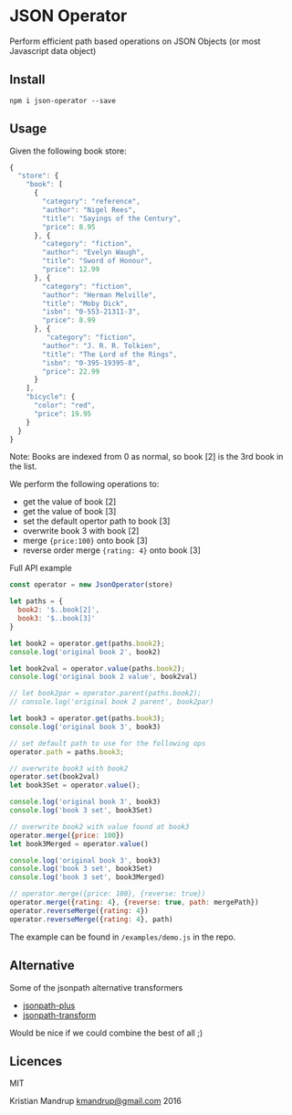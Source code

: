 # JSON Operator

Perform efficient path based operations on JSON Objects (or most Javascript data object)

## Install

`npm i json-operator --save`

## Usage

Given the following book store:

```js
{
  "store": {
    "book": [ 
      {
        "category": "reference",
        "author": "Nigel Rees",
        "title": "Sayings of the Century",
        "price": 8.95
      }, {
        "category": "fiction",
        "author": "Evelyn Waugh",
        "title": "Sword of Honour",
        "price": 12.99
      }, {
        "category": "fiction",
        "author": "Herman Melville",
        "title": "Moby Dick",
        "isbn": "0-553-21311-3",
        "price": 8.99
      }, {
         "category": "fiction",
        "author": "J. R. R. Tolkien",
        "title": "The Lord of the Rings",
        "isbn": "0-395-19395-8",
        "price": 22.99
      }
    ],
    "bicycle": {
      "color": "red",
      "price": 19.95
    }
  }
}
```

Note: Books are indexed from 0 as normal, so book [2] is the 3rd book in the list.

We perform the following operations to:
- get the value of book [2]
- get the value of book [3]
- set the default opertor path to book [3]
- overwrite book 3 with book [2]
- merge `{price:100}` onto book [3]
- reverse order merge `{rating: 4}` onto book [3]

Full API example

```js
const operator = new JsonOperator(store)

let paths = {
  book2: '$..book[2]',
  book3: '$..book[3]'
}

let book2 = operator.get(paths.book2);
console.log('original book 2', book2)

let book2val = operator.value(paths.book2);
console.log('original book 2 value', book2val)

// let book2par = operator.parent(paths.book2);
// console.log('original book 2 parent', book2par)

let book3 = operator.get(paths.book3);
console.log('original book 3', book3)

// set default path to use for the following ops
operator.path = paths.book3;

// overwrite book3 with book2
operator.set(book2val)
let book3Set = operator.value(); 

console.log('original book 3', book3)
console.log('book 3 set', book3Set)

// overwrite book2 with value found at book3
operator.merge({price: 100})
let book3Merged = operator.value()

console.log('original book 3', book3)
console.log('book 3 set', book3Set)
console.log('book 3 set', book3Merged)

// operator.merge({price: 100}, {reverse: true})
operator.merge({rating: 4}, {reverse: true, path: mergePath})
operator.reverseMerge({rating: 4})
operator.reverseMerge({rating: 4}, path)
```

The example can be found in `/examples/demo.js` in the repo. 

## Alternative

Some of the jsonpath alternative transformers

- [jsonpath-plus](https://www.npmjs.com/package/jsonpath-plus)
- [jsonpath-transform](https://www.npmjs.com/package/jsonpath-transform)

Would be nice if we could combine the best of all ;)

## Licences

MIT 

Kristian Mandrup <kmandrup@gmail.com> 2016